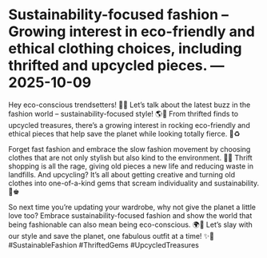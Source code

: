 # Sustainability-focused fashion – Growing interest in eco-friendly and ethical clothing choices, including thrifted and upcycled pieces. — 2025-10-09

Hey eco-conscious trendsetters! 🌿💚 Let’s talk about the latest buzz in the fashion world – sustainability-focused style! 🌎👗 From thrifted finds to upcycled treasures, there’s a growing interest in rocking eco-friendly and ethical pieces that help save the planet while looking totally fierce. 🌟♻️

Forget fast fashion and embrace the slow fashion movement by choosing clothes that are not only stylish but also kind to the environment. 🌿🌟 Thrift shopping is all the rage, giving old pieces a new life and reducing waste in landfills. And upcycling? It’s all about getting creative and turning old clothes into one-of-a-kind gems that scream individuality and sustainability. 🌟♚

So next time you’re updating your wardrobe, why not give the planet a little love too? Embrace sustainability-focused fashion and show the world that being fashionable can also mean being eco-conscious. 🌍💃 Let’s slay with our style and save the planet, one fabulous outfit at a time! ✨🌿 #SustainableFashion #ThriftedGems #UpcycledTreasures